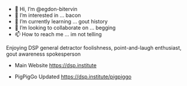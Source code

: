 - 👋 Hi, I’m @egdon-bitervin
- 👀 I’m interested in ... bacon
- 🌱 I’m currently learning ... gout history
- 💞️ I’m looking to collaborate on ... begging
- 📫 How to reach me ... im not telling

Enjoying DSP general detractor foolishness, point-and-laugh enthusiast, gout awareness spokesperson

<!---
egdon-bitervin/egdon-bitervin is a ✨ special ✨ repository because its `README.md` (this file) appears on your GitHub profile.
You can click the Preview link to take a look at your changes.
--->
- Main Website
https://dsp.institute

- PigPigGo Updated
https://dsp.institute/pigpiggo
